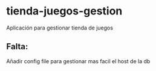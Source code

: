 # tienda-juegos-gestion
Aplicación para gestionar tienda de juegos
## Falta:
Añadir config file para gestionar mas facil el host de la db

